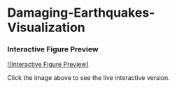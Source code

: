 # Damaging-Earthquakes-Visualization

### Interactive Figure Preview

[![Interactive Figure Preview]](https://smousavi05.github.io/Damaging-Earthquakes-Visualization/earthquake_timeline_visualization.html)

Click the image above to see the live interactive version.
